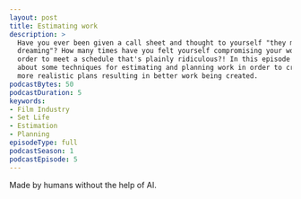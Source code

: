 ```yaml
---
layout: post
title: Estimating work
description: >
  Have you ever been given a call sheet and thought to yourself "they must be 
  dreaming"? How many times have you felt yourself compromising your work in 
  order to meet a schedule that's plainly ridiculous?! In this episode we talk
  about some techniques for estimating and planning work in order to create 
  more realistic plans resulting in better work being created.
podcastBytes: 50
podcastDuration: 5
keywords:
- Film Industry
- Set Life
- Estimation
- Planning
episodeType: full
podcastSeason: 1
podcastEpisode: 5
---
```


Made by humans without the help of AI.